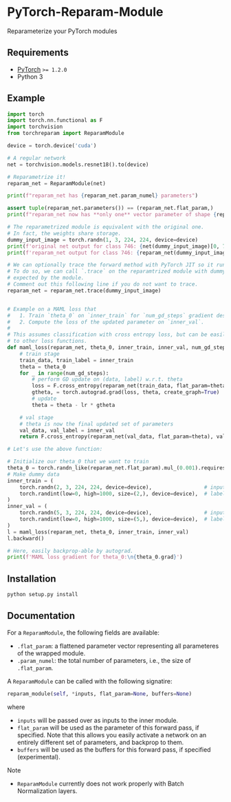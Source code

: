 # PyTorch-Reparam-Module
Reparameterize your PyTorch modules

## Requirements

+ [PyTorch](https://pytorch.org) `>= 1.2.0`
+ Python 3

## Example

```py
import torch
import torch.nn.functional as F
import torchvision
from torchreparam import ReparamModule

device = torch.device('cuda')

# A regular network
net = torchvision.models.resnet18().to(device)

# Reparametrize it!
reparam_net = ReparamModule(net)

print(f"reparam_net has {reparam_net.param_numel} parameters")

assert tuple(reparam_net.parameters()) == (reparam_net.flat_param,)
print(f"reparam_net now has **only one** vector parameter of shape {reparam_net.flat_param.shape}")

# The reparametrized module is equivalent with the original one.
# In fact, the weights share storage.
dummy_input_image = torch.randn(1, 3, 224, 224, device=device)
print(f'original net output for class 746: {net(dummy_input_image)[0, 746]}')
print(f'reparam_net output for class 746: {reparam_net(dummy_input_image)[0, 746]}')

# We can optionally trace the forward method with PyTorch JIT so it runs faster.
# To do so, we can call `.trace` on the reparamtrized module with dummy inputs
# expected by the module.
# Comment out this following line if you do not want to trace.
reparam_net = reparam_net.trace(dummy_input_image)


# Example on a MAML loss that
#   1. Train `theta_0` on `inner_train` for `num_gd_steps` gradient descent steps with `lr`.
#   2. Compute the loss of the updated parameter on `inner_val`.
#
# This assumes classification with cross entropy loss, but can be easily adapted
# to other loss functions.
def maml_loss(reparam_net, theta_0, inner_train, inner_val, num_gd_steps=5, lr=0.01):
    # train stage
    train_data, train_label = inner_train
    theta = theta_0
    for _ in range(num_gd_steps):
        # perform GD update on (data, label) w.r.t. theta
        loss = F.cross_entropy(reparam_net(train_data, flat_param=theta), train_label)
        gtheta, = torch.autograd.grad(loss, theta, create_graph=True)  # create_graph=True for backprop through this
        # update
        theta = theta - lr * gtheta

    # val stage
    # theta is now the final updated set of parameters
    val_data, val_label = inner_val
    return F.cross_entropy(reparam_net(val_data, flat_param=theta), val_label)

# Let's use the above function:

# Initialize our theta_0 that we want to train
theta_0 = torch.randn_like(reparam_net.flat_param).mul_(0.001).requires_grad_()
# Make dummy data
inner_train = (
    torch.randn(2, 3, 224, 224, device=device),                 # input
    torch.randint(low=0, high=1000, size=(2,), device=device),  # label
)
inner_val = (
    torch.randn(5, 3, 224, 224, device=device),                 # input
    torch.randint(low=0, high=1000, size=(5,), device=device),  # label
)
l = maml_loss(reparam_net, theta_0, inner_train, inner_val)
l.backward()

# Here, easily backprop-able by autograd.
print(f'MAML loss gradient for theta_0:\n{theta_0.grad}')
```

## Installation

```sh
python setup.py install
```

## Documentation

For a `ReparamModule`, the following fields are available:

+ `.flat_param`: a flattened parameter vector representing all parameteres of the wrapped module.
+ `.param_numel`: the total number of parameters, i.e., the size of `.flat_param`.

A `ReparamModule` can be called with the following signatire:

```py
reparam_module(self, *inputs, flat_param=None, buffers=None)
```

where
+ `inputs` will be passed over as inputs to the inner module.
+ `flat_param` will be used as the parameter of this forward pass, if specified. Note that this allows you easily activate a network on an entirely different set of parameters, and backprop to them.
+ `buffers` will be used as the buffers for this forward pass, if specified (experimental).

Note
+ `ReparamModule` currently does not work properly with Batch Normalization layers.

